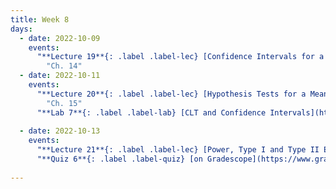 ```yaml
---
title: Week 8
days:
  - date: 2022-10-09
    events:
      "**Lecture 19**{: .label .label-lec} [Confidence Intervals for a Mean with Known Standard Deviation](https://ph142-ucb.github.io/fa23/src/lec/Lec19_Intro-to-inference.pdf) [(Recording)](https://berkeley.zoom.us/rec/share/HwhqrH6-eUgSFM4o6VzgVGfomOXUfrEznnl5p6kdXnH8GxUokFyEmyChau_oA38.5Hk1Xkfik7CCMJjZ)":
        "Ch. 14"
  - date: 2022-10-11
    events:
      "**Lecture 20**{: .label .label-lec} [Hypothesis Tests for a Mean with Known Standard Deviation](https://ph142-ucb.github.io/fa23/src/lec/Lec20_Hypothesis-testing.pdf) [(Recording)](https://berkeley.zoom.us/rec/share/PbeicscoLy8fSkkWykWq8Ns5L22FtlUrtDwD27HDDRsYH3wn9Nazpa6dFvBfhaOv.QgLwKgTYwOGMQNBW)": 
        "Ch. 15"
      "**Lab 7**{: .label .label-lab} [CLT and Confidence Intervals](https://publichealth.datahub.berkeley.edu/hub/user-redirect/git-pull?repo=https%3A%2F%2Fgithub.com%2Fph142-ucb%2Fph142-fa23&urlpath=rstudio%2F&branch=main) (Due Oct 13th)":
      
  - date: 2022-10-13
    events:
      "**Lecture 21**{: .label .label-lec} [Power, Type I and Type II Error, Sample Size](https://ph142-ucb.github.io/fa23/src/lec/Lec21_Inference-in-practice.pdf) ":
      "**Quiz 6**{: .label .label-quiz} [on Gradescope](https://www.gradescope.com/courses/575069) (Open 24hr, Due Oct. 13th, 5 PM PST)":
      
---
```

